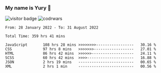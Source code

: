 ### My name is Yury 👋 
![visitor badge](https://visitor-badge.glitch.me/badge?page_id=litury.visitor-badge&left_text=My%20Page%20Visitors)  ![codrwars](https://www.codewars.com/users/litury/badges/micro) 


<!--START_SECTION:waka-->

```text
From: 28 January 2022 - To: 31 August 2022

Total Time: 359 hrs 41 mins

JavaScript       108 hrs 28 mins >>>>>>>>-----------------   30.16 %
CSS              97 hrs 8 mins   >>>>>>>------------------   27.01 %
HTML             86 hrs 42 mins  >>>>>>-------------------   24.11 %
SCSS             60 hrs 42 mins  >>>>---------------------   16.88 %
JSON             2 hrs 19 mins   -------------------------   00.65 %
XML              2 hrs 1 min     -------------------------   00.56 %
```

<!--END_SECTION:waka-->

